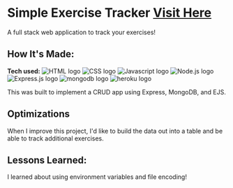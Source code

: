 # Simple Exercise Tracker <a href="https://simple-exercise-crud.herokuapp.com/">Visit Here</a>

A full stack web application to track your exercises!

## How It's Made:

**Tech used:** <img src="https://img.shields.io/badge/HTML5-E34F26?style=for-the-badge&logo=html5&logoColor=white" alt="HTML logo"> <img src="https://img.shields.io/badge/CSS3-1572B6?style=for-the-badge&logo=css3&logoColor=white" alt="CSS logo"> <img src="https://img.shields.io/badge/JavaScript-323330?style=for-the-badge&logo=javascript&logoColor=F7DF1E" alt="Javascript logo"> <img src="https://img.shields.io/badge/Node.js-43853D?style=for-the-badge&logo=node.js&logoColor=white" alt="Node.js logo"> <img src="https://img.shields.io/badge/Express.js-404D59?style=for-the-badge" alt="Express.js logo"> <img src="https://img.shields.io/badge/MongoDB-4EA94B?style=for-the-badge&logo=mongodb&logoColor=white" alt="mongodb logo"> <img src="https://img.shields.io/badge/Heroku-430098?style=for-the-badge&logo=heroku&logoColor=white" alt="heroku logo">

This was built to implement a CRUD app using Express, MongoDB, and EJS. 

## Optimizations

When I improve this project, I'd like to build the data out into a table and be able to track additional exercises.

## Lessons Learned:

I learned about using environment variables and file encoding!
